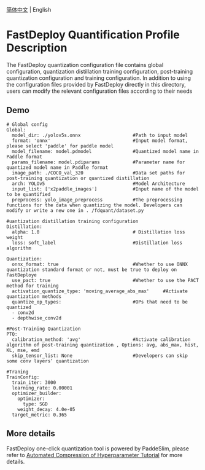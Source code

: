 [简体中文](README_CN.md) | English

# FastDeploy Quantification Profile Description

The FastDeploy quantization configuration file contains global configuration, quantization distillation training configuration, post-training quantization configuration and training configuration.
In addition to using the configuration files provided by FastDeploy directly in this directory, users can modify the relevant configuration files according to their needs

## Demo

```
# Global config
Global:
  model_dir: ./yolov5s.onnx                   #Path to input model
  format: 'onnx'                              #Input model format, please select 'paddle' for paddle model
  model_filename: model.pdmodel               #Quantized model name in Paddle format
  params_filename: model.pdiparams            #Parameter name for quantized model name in Paddle format
  image_path: ./COCO_val_320                  #Data set paths for post-training quantization or quantized distillation
  arch: YOLOv5                                #Model Architecture
  input_list: ['x2paddle_images']             #Input name of the model to be quantified
  preprocess: yolo_image_preprocess           #The preprocessing functions for the data when quantizing the model. Developers can modify or write a new one in . /fdquant/dataset.py

#uantization distillation training configuration
Distillation:
  alpha: 1.0                                  # Distillation loss weight
  loss: soft_label                            #Distillation loss algorithm

Quantization:
  onnx_format: true                           #Whether to use ONNX quantization standard format or not, must be true to deploy on FastDeploye
  use_pact: true                              #Whether to use the PACT method for training
  activation_quantize_type: 'moving_average_abs_max'     #Activate quantization methods
  quantize_op_types:                          #OPs that need to be quantized
  - conv2d
  - depthwise_conv2d

#Post-Training Quantization
PTQ:
  calibration_method: 'avg'                   #Activate calibration algorithm of post-training quantization , Options: avg, abs_max, hist, KL, mse, emd
  skip_tensor_list: None                      #Developers can skip some conv layers‘ quantization

#Traning 
TrainConfig:
  train_iter: 3000
  learning_rate: 0.00001
  optimizer_builder:
    optimizer:
      type: SGD
    weight_decay: 4.0e-05
  target_metric: 0.365
```

## More details

FastDeploy one-click quantization tool is powered by PaddeSlim, please refer to [Automated Compression of Hyperparameter Tutorial](https://github.com/PaddlePaddle/PaddleSlim/blob/develop/example/auto_compression/hyperparameter_tutorial.md) for more details.


